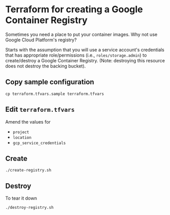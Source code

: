 # Terraform for creating a Google Container Registry

Sometimes you need a place to put your container images.  Why not use Google Cloud Platform's registry?

Starts with the assumption that you will use a service account's credentials that has appropriate role/permissions (i.e., `roles/storage.admin`) to create/destroy a Google Container Registry.  (Note: destroying this resource does not destroy the backing bucket).

## Copy sample configuration

```
cp terraform.tfvars.sample terraform.tfvars
```

## Edit `terraform.tfvars`

Amend the values for

* `project`
* `location`
* `gcp_service_credentials`

## Create

```
./create-registry.sh
```

## Destroy

To tear it down

```
./destroy-registry.sh
```

